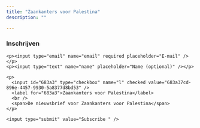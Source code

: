 ```yaml
---
title: "Zaankanters voor Palestina"
description: ""

---
```



<form method="post" action="http://cecile.uber.space/subscription/form" class="listmonk-form">
  <div>
    <h3>Inschrijven</h3>
    <input type="hidden" name="nonce" />

    <p><input type="email" name="email" required placeholder="E-mail" /></p>
    <p><input type="text" name="name" placeholder="Name (optional)" /></p>

    <p>
      <input id="683a3" type="checkbox" name="l" checked value="683a37cd-896e-4457-9930-5a8377d8bd53" />
      <label for="683a3">Zaankanters voor Palestina</label>
      <br />
      <span>De nieuwsbrief voor Zaankanters voor Palestina</span>
    </p>

    <input type="submit" value="Subscribe " />
  </div>
</form>
